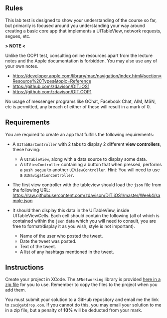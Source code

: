 Rules
---------------

This lab test is designed to show your understanding of the course so far, but primarily is focused around you understanding your way around creating a basic core app that implements a UITableView, network requests, segues, etc.


**> NOTE <**

Unlike the OOP1 test, consulting online resources apart from the lecture notes and the Apple documentation is forbidden. You may also use any of your own notes.

- https://developer.apple.com/library/mac/navigation/index.html#section=Resource%20Types&topic=Reference
- https://github.com/zdavison/DIT.iOS1
- https://github.com/zdavison/DIT.OOP1

No usage of messenger programs like GChat, Facebook Chat, AIM, MSN, etc is permitted, any breach of either of these will result in a mark of 0.

Requirements
---------------

You are required to create an app that fulfills the following requirements:

- A `UITabBarController` with 2 tabs to display 2 different **view controllers**, these having:
  - A `UITableView`, along with a data source to display some data.
  - A `UIViewController` containing a button that when pressed, performs a `push segue` to another `UIViewController`. Hint: You will need to use a `UINavigationController`.

- The first view controller with the tableview should load the `json` file from the following URL:
https://raw.githubusercontent.com/zdavison/DIT.iOS1/master/Week4/sample.json

- It should then display this data in the UITableView, inside UITableViewCells. Each cell should contain the following (all of which is contained within the `json` data which you will need to consult, you are free to format/display it as you wish, style is not important).
  - Name of the user who posted the tweet.
  - Date the tweet was posted.
  - Text of the tweet.
  - A list of any hashtags mentioned in the tweet.


Instructions
---------------

Create your project in XCode. The `AFNetworking` library is provided [here in a zip file](https://github.com/zdavison/DIT.OOP1/blob/master/Week4/AFNetworking.zip?raw=true) for you to use. Remember to copy the files to the project when you add them.

You must submit your solution to a GitHub repository and email me the link to `zac@getdrop.com`. If you cannot do this, you may email your solution to me in a zip file, but a penalty of **10%** will be deducted from your mark.






